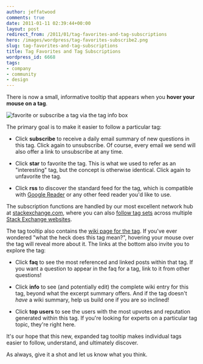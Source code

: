 ```yaml
---
author: jeffatwood
comments: true
date: 2011-01-11 02:39:44+00:00
layout: post
redirect_from: /2011/01/tag-favorites-and-tag-subscriptions
hero: /images/wordpress/tag-favorites-subscribe2.png
slug: tag-favorites-and-tag-subscriptions
title: Tag Favorites and Tag Subscriptions
wordpress_id: 6668
tags:
- company
- community
- design
---
```



There is now a small, informative tooltip that appears when you **hover your mouse on a tag**.



![favorite or subscribe a tag via the tag info box](/blog/images/wordpress/tag-favorites-subscribe2.png)



The primary goal is to make it easier to follow a particular tag:







  * Click **subscribe** to receive a daily email summary of new questions in this tag. Click again to unsubscribe. Of course, every email we send will also offer a link to unsubscribe at any time.

  * Click **star** to favorite the tag. This is what we used to refer as an "interesting" tag, but the concept is otherwise identical. Click again to unfavorite the tag.

  * Click **rss** to discover the standard feed for the tag, which is compatible with [Google Reader](http://www.google.com/reader) or any other feed reader you'd like to use.




The subscription functions are handled by our most excellent network hub at [stackexchange.com](http://stackexchange.com), where you can also [follow tag sets](http://blog.stackoverflow.com/2010/11/tag-sets-on-stack-exchange/) across multiple [Stack Exchange websites](http://stackexchange.com/sites).



The tag tooltip also contains the [wiki page for the tag](http://blog.stackoverflow.com/2010/08/new-tag-info-pages/). If you've ever wondered "what the heck does this tag mean?",  hovering your mouse over the tag will reveal more about it. The links at the bottom also invite you to explore the tag:







  * Click **faq** to see the most referenced and linked posts within that tag. If you want a question to appear in the faq for a tag, link to it from other questions!

  * Click **info** to see (and potentially edit) the complete wiki entry for this tag, beyond what the excerpt summary offers. And if the tag doesn't _have_ a wiki summary, help us build one if you are so inclined!

  * Click **top users** to see the users with the most upvotes and reputation generated within this tag. If you're looking for experts on a particular tag topic, they're right here.




It's our hope that this new, expanded tag tooltip makes individual tags easier to follow, understand, and ultimately discover.



As always, give it a shot and let us know what you think.

